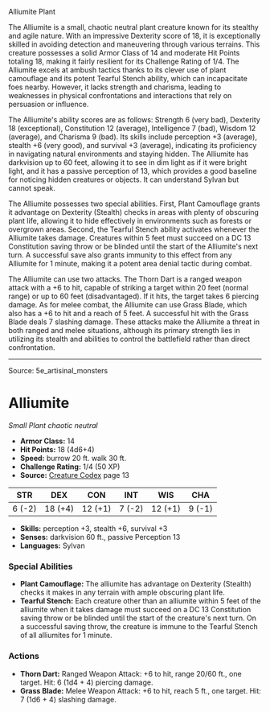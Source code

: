 <MonsterName/>Alliumite</MonsterName>
<CreatureType/>Plant</CreatureType>

<summary>The Alliumite is a small, chaotic neutral plant creature known for its stealthy and agile nature. With an impressive Dexterity score of 18, it is exceptionally skilled in avoiding detection and maneuvering through various terrains. This creature possesses a solid Armor Class of 14 and moderate Hit Points totaling 18, making it fairly resilient for its Challenge Rating of 1/4. The Alliumite excels at ambush tactics thanks to its clever use of plant camouflage and its potent Tearful Stench ability, which can incapacitate foes nearby. However, it lacks strength and charisma, leading to weaknesses in physical confrontations and interactions that rely on persuasion or influence.</summary>

<detail>

The Alliumite's ability scores are as follows: Strength 6 (very bad), Dexterity 18 (exceptional), Constitution 12 (average), Intelligence 7 (bad), Wisdom 12 (average), and Charisma 9 (bad). Its skills include perception +3 (average), stealth +6 (very good), and survival +3 (average), indicating its proficiency in navigating natural environments and staying hidden. The Alliumite has darkvision up to 60 feet, allowing it to see in dim light as if it were bright light, and it has a passive perception of 13, which provides a good baseline for noticing hidden creatures or objects. It can understand Sylvan but cannot speak.

The Alliumite possesses two special abilities. First, Plant Camouflage grants it advantage on Dexterity (Stealth) checks in areas with plenty of obscuring plant life, allowing it to hide effectively in environments such as forests or overgrown areas. Second, the Tearful Stench ability activates whenever the Alliumite takes damage. Creatures within 5 feet must succeed on a DC 13 Constitution saving throw or be blinded until the start of the Alliumite's next turn. A successful save also grants immunity to this effect from any Alliumite for 1 minute, making it a potent area denial tactic during combat.

The Alliumite can use two attacks. The Thorn Dart is a ranged weapon attack with a +6 to hit, capable of striking a target within 20 feet (normal range) or up to 60 feet (disadvantaged). If it hits, the target takes 6 piercing damage. As for melee combat, the Alliumite can use Grass Blade, which also has a +6 to hit and a reach of 5 feet. A successful hit with the Grass Blade deals 7 slashing damage. These attacks make the Alliumite a threat in both ranged and melee situations, although its primary strength lies in utilizing its stealth and abilities to control the battlefield rather than direct confrontation.</detail>



---

Source: 5e_artisinal_monsters

# Alliumite

*Small* *Plant* *chaotic neutral*

- **Armor Class:** 14
- **Hit Points:** 18 (4d6+4)
- **Speed:** burrow 20 ft. walk 30 ft.
- **Challenge Rating:** 1/4 (50 XP)
- **Source:** [Creature Codex](https://koboldpress.com/kpstore/product/creature-codex-for-5th-edition-dnd) page 13

| STR | DEX | CON | INT | WIS | CHA |
| --- | --- | --- | --- | --- | --- |
| 6 (-2) | 18 (+4) | 12 (+1) | 7 (-2) | 12 (+1) | 9 (-1) |

- **Skills:** perception +3, stealth +6, survival +3
- **Senses:** darkvision 60 ft., passive Perception 13
- **Languages:** Sylvan

### Special Abilities

- **Plant Camouflage:** The alliumite has advantage on Dexterity (Stealth) checks it makes in any terrain with ample obscuring plant life.
- **Tearful Stench:** Each creature other than an alliumite within 5 feet of the alliumite when it takes damage must succeed on a DC 13 Constitution saving throw or be blinded until the start of the creature's next turn. On a successful saving throw, the creature is immune to the Tearful Stench of all alliumites for 1 minute.

### Actions

- **Thorn Dart:** Ranged Weapon Attack: +6 to hit, range 20/60 ft., one target. Hit: 6 (1d4 + 4) piercing damage.
- **Grass Blade:** Melee Weapon Attack: +6 to hit, reach 5 ft., one target. Hit: 7 (1d6 + 4) slashing damage.




